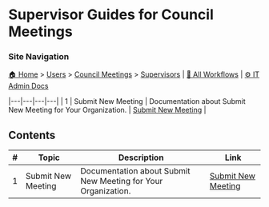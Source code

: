 # Supervisor Guides for Council Meetings

### Site Navigation
[🏠 Home](../../../README.md) > [Users](../../README.md) > [Council Meetings](../README.md) > [Supervisors](README.md) | [📂 All Workflows](../../../users/users.md) | [⚙ IT Admin Docs](../../../it-admins/README.md)

|---|---|---|---|
| 1 | Submit New Meeting | Documentation about Submit New Meeting for Your Organization. | [Submit New Meeting](submit-new-meeting.md) |

## Contents

| **#** | **Topic** | **Description** | **Link** |
|---|---|---|---|
| 1 | Submit New Meeting | Documentation about Submit New Meeting for Your Organization. | [Submit New Meeting](submit-new-meeting.md) |